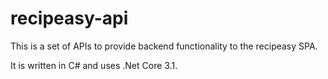 # recipeasy-api

This is a set of APIs to provide backend functionality to the recipeasy SPA.

It is written in C# and uses .Net Core 3.1.
